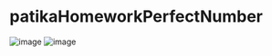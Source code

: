 # patikaHomeworkPerfectNumber


![image](https://user-images.githubusercontent.com/69572868/199226714-f6a57856-8155-4cc9-b54d-5e6f1de99edc.png)
![image](https://user-images.githubusercontent.com/69572868/199226756-42deeb74-8286-41a3-bab8-1e6250b85fe7.png)
